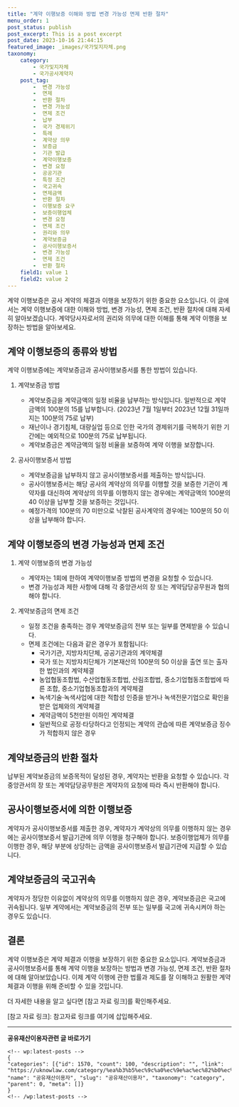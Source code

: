 ```yaml
---
title: "계약 이행보증 이해와 방법 변경 가능성 면제 반환 절차"
menu_order: 1
post_status: publish
post_excerpt: This is a post excerpt
post_date: 2023-10-16 21:44:15
featured_image: _images/국가및지자체.png
taxonomy:
    category:
        - 국가및지자체
        - 국가공사계약자
    post_tag:
        -  변경 가능성
        -  면제
        -  반환 절차
        -  변경 가능성
        -  면제 조건
        -  납부
        -  국가 경제위기
        -  특례
        -  계약상 의무
        -  보증금
        -  기관 발급
        -  계약이행보증
        -  변경 요청
        -  공공기관
        -  특정 조건
        -  국고귀속
        -  면제금액
        -  반환 절차
        -  이행보증 요구
        -  보증이행업체
        -  변경 요청
        -  면제 조건
        -  권리와 의무
        -  계약보증금
        -  공사이행보증서
        -  변경 가능성
        -  면제 조건
        -  반환 절차
    field1: value 1
    field2: value 2
---
```




계약 이행보증은 공사 계약의 체결과 이행을 보장하기 위한 중요한 요소입니다. 이 글에서는 계약 이행보증에 대한 이해와 방법, 변경 가능성, 면제 조건, 반환 절차에 대해 자세히 알아보겠습니다. 계약당사자로서의 권리와 의무에 대한 이해를 통해 계약 이행을 보장하는 방법을 알아보세요.

## 계약 이행보증의 종류와 방법

계약 이행보증에는 계약보증금과 공사이행보증서를 통한 방법이 있습니다.

1. 계약보증금 방법
   - 계약보증금을 계약금액의 일정 비율을 납부하는 방식입니다. 일반적으로 계약금액의 100분의 15를 납부합니다. (2023년 7월 1일부터 2023년 12월 31일까지는 100분의 75로 납부)
   - 재난이나 경기침체, 대량실업 등으로 인한 국가의 경제위기를 극복하기 위한 기간에는 예외적으로 100분의 75로 납부됩니다.
   - 계약보증금은 계약금액의 일정 비율을 보증하여 계약 이행을 보장합니다.

2. 공사이행보증서 방법
   - 계약보증금을 납부하지 않고 공사이행보증서를 제출하는 방식입니다.
   - 공사이행보증서는 해당 공사의 계약상의 의무를 이행할 것을 보증한 기관이 계약자를 대신하여 계약상의 의무를 이행하지 않는 경우에는 계약금액의 100분의 40 이상을 납부할 것을 보증하는 것입니다.
   - 예정가격의 100분의 70 미만으로 낙찰된 공사계약의 경우에는 100분의 50 이상을 납부해야 합니다.

## 계약 이행보증의 변경 가능성과 면제 조건

1. 계약 이행보증의 변경 가능성
   - 계약자는 1회에 한하여 계약이행보증 방법의 변경을 요청할 수 있습니다. 
   - 변경 가능성과 제한 사항에 대해 각 중앙관서의 장 또는 계약담당공무원과 협의해야 합니다.

2. 계약보증금의 면제 조건
   - 일정 조건을 충족하는 경우 계약보증금의 전부 또는 일부를 면제받을 수 있습니다.
   - 면제 조건에는 다음과 같은 경우가 포함됩니다:
     - 국가기관, 지방자치단체, 공공기관과의 계약체결
     - 국가 또는 지방자치단체가 기본재산의 100분의 50 이상을 출연 또는 출자한 법인과의 계약체결
     - 농업협동조합법, 수산업협동조합법, 산림조합법, 중소기업협동조합법에 따른 조합, 중소기업협동조합과의 계약체결
     - 녹색기술·녹색사업에 대한 적합성 인증을 받거나 녹색전문기업으로 확인을 받은 업체와의 계약체결
     - 계약금액이 5천만원 이하인 계약체결
     - 일반적으로 공정·타당하다고 인정되는 계약의 관습에 따른 계약보증금 징수가 적합하지 않은 경우

## 계약보증금의 반환 절차

납부된 계약보증금의 보증목적이 달성된 경우, 계약자는 반환을 요청할 수 있습니다. 각 중앙관서의 장 또는 계약담당공무원은 계약자의 요청에 따라 즉시 반환해야 합니다.

## 공사이행보증서에 의한 이행보증

계약자가 공사이행보증서를 제출한 경우, 계약자가 계약상의 의무를 이행하지 않는 경우에는 공사이행보증서 발급기관에 의무 이행을 청구해야 합니다. 보증이행업체가 의무를 이행한 경우, 해당 부분에 상당하는 금액을 공사이행보증서 발급기관에 지급할 수 있습니다.

## 계약보증금의 국고귀속

계약자가 정당한 이유없이 계약상의 의무를 이행하지 않은 경우, 계약보증금은 국고에 귀속됩니다. 일부 계약에서는 계약보증금의 전부 또는 일부를 국고에 귀속시켜야 하는 경우도 있습니다.

## 결론

계약 이행보증은 계약 체결과 이행을 보장하기 위한 중요한 요소입니다. 계약보증금과 공사이행보증서를 통해 계약 이행을 보장하는 방법과 변경 가능성, 면제 조건, 반환 절차에 대해 알아보았습니다. 이제 계약 이행에 관한 법률과 제도를 잘 이해하고 원활한 계약 체결과 이행을 위해 준비할 수 있을 것입니다.

더 자세한 내용을 알고 싶다면 [참고 자료 링크]를 확인해주세요.

[참고 자료 링크]: 참고자료 링크를 여기에 삽입해주세요.

<!-- wp:separator -->
<hr class="wp-block-separator has-alpha-channel-opacity"/>
<!-- /wp:separator -->
<!-- wp:group {"backgroundColor":"base","layout":{"type":"constrained"}} -->
<div class="wp-block-group has-base-background-color has-background">
<!-- wp:paragraph {"align":"center","fontSize":"large"} -->
<p class="has-text-align-center has-large-font-size"><strong>공유재산이용자관련 글 바로가기</strong></p>
<!-- /wp:paragraph -->

    <!-- wp:latest-posts -->
    {
    "categories": [{"id": 1570, "count": 100, "description": "", "link": "https://uknowlaw.com/category/%ea%b3%b5%ec%9c%a0%ec%9e%ac%ec%82%b0%ec%9d%b4%ec%9a%a9%ec%9e%90/", "name": "공유재산이용자", "slug": "공유재산이용자", "taxonomy": "category", "parent": 0, "meta": []}
    }
    <!-- /wp:latest-posts -->
    
</div>
<!-- /wp:group -->
    
